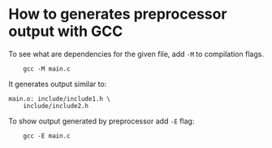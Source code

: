 # How to generates preprocessor output with GCC

To see what are dependencies for the given file, add `-M` to compilation flags.
```
	gcc -M main.c
```

It generates output similar to:
```
main.o: include/include1.h \
	include/include2.h
```

To show output generated by preprocessor add `-E` flag:
```
	gcc -E main.c
```
